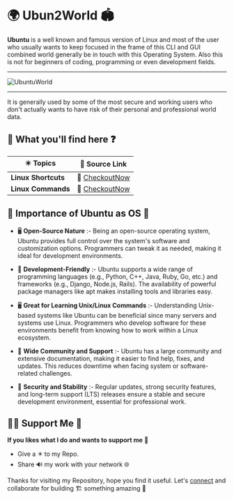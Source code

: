 # 🌍 Ubun2World 🏟️

**Ubuntu** is a well known and famous version of Linux and most of the user who usually wants to keep focused in the frame of this CLI and GUI combined world generally be in touch with this Operating System. Also this is not for beginners of coding, programming or even development fields.

***

![UbuntuWorld](https://github.com/user-attachments/assets/cb2f1874-fe14-4391-ac3c-22cca679af5b)

***

It is generally used by some of the most secure and working users who don't actually wants to have risk of their personal and professional world data.

## 🤔 What you'll find here ❓

| ✴️ **Topics**  | 🎁 **Source Link** |
| ---------- | --------------- |
| **Linux Shortcuts** | 🎯 [CheckoutNow](https://github.com/ackwolver335/Ubun2World/blob/main/LinuxTools/Shortcuts.md) |
| **Linux Commands** | 🎯 [CheckoutNow]() |

## 🔅 Importance of Ubuntu as OS 🔽

- 🖥️ **Open-Source Nature** :- Being an open-source operating system, Ubuntu provides full control over the system's software and customization options. Programmers can tweak it as needed, making it ideal for development environments.

- 💠 **Development-Friendly** :- Ubuntu supports a wide range of programming languages (e.g., Python, C++, Java, Ruby, Go, etc.) and frameworks (e.g., Django, Node.js, Rails). The availability of powerful package managers like apt makes installing tools and libraries easy.

- 🖥️ **Great for Learning Unix/Linux Commands** :- Understanding Unix-based systems like Ubuntu can be beneficial since many servers and systems use Linux. Programmers who develop software for these environments benefit from knowing how to work within a Linux ecosystem.

- 🎫 **Wide Community and Support** :- Ubuntu has a large community and extensive documentation, making it easier to find help, fixes, and updates. This reduces downtime when facing system or software-related challenges.

- 🛅 **Security and Stability** :- Regular updates, strong security features, and long-term support (LTS) releases ensure a stable and secure development environment, essential for professional work.

## 🤝🏻 Support Me 🗿

**If you likes what I do and wants to support me** 🫣

- Give a ✴️ to my Repo.
- Share 🔊 my work with your network 🌐

Thanks for visiting my Repository, hope you find it useful. Let's [connect](https://github.com/ackwolver335) and collaborate for building 🏗️ something amazing 🗿